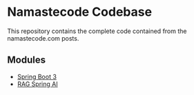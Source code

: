 # Namastecode Codebase
This repository contains the complete code contained from the namastecode.com posts.

## Modules
- [Spring Boot 3](spring-boot-3)
- [RAG Spring AI](rag-spring-ai)
